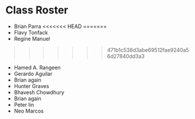 # Class Roster
- Brian Parra
<<<<<<< HEAD
=======
- Flavy Tonfack
- Regine Manuel
>>>>>>> 471b1c538d3abe69512fae9240a56d27840dd3a3
- Hamed A.  Rangeen
- Gerardo Aguilar
- Brian again
- Hunter Graves
- Bhavesh Chowdhury
- Brian again
- Peter lin
- Neo Marcos

